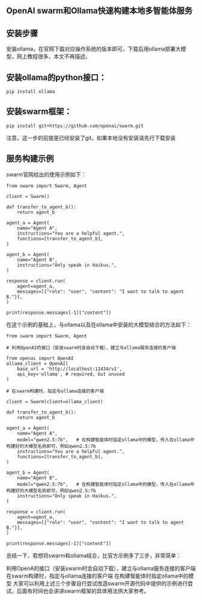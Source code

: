 ## OpenAI swarm和Ollama快速构建本地多智能体服务

## 安装步骤

安装ollama，在官网下载对应操作系统的版本即可，下载后用ollama部署大模型，网上教程很多，本文不再描述。

## 安装ollama的python接口：

```
pip install ollama
```

## 安装swarm框架：

```
pip install git+https://github.com/openai/swarm.git
```

注意，这一步的前提是已经安装了git，如果本地没有安装请先行下载安装

## 服务构建示例

swarm官网给出的使用示例如下：

```
from swarm import Swarm, Agent

client = Swarm()

def transfer_to_agent_b():
    return agent_b

agent_a = Agent(
    name="Agent A",
    instructions="You are a helpful agent.",
    functions=[transfer_to_agent_b],
)

agent_b = Agent(
    name="Agent B",
    instructions="Only speak in Haikus.",
)

response = client.run(
    agent=agent_a,
    messages=[{"role": "user", "content": "I want to talk to agent B."}],
)

print(response.messages[-1]["content"])
```

在这个示例的基础上，与ollama以及在ollama中安装的大模型结合的方法如下：

```
from swarm import Swarm, Agent

# 利用OpenAI的接口（安装swarm时会自动下载），建立与ollama服务连接的客户端

from openai import OpenAI
ollama_client = OpenAI(
    base_url = 'http://localhost:11434/v1',
    api_key='ollama', # required, but unused
)

# 在swarm构建时，指定与ollama连接的客户端

client = Swarm(client=ollama_client)

def transfer_to_agent_b():
    return agent_b

agent_a = Agent(
    name="Agent A",
    model="qwen2.5:7b",   # 在构建智能体时指定ollama中的模型，传入在ollama中构建好的大模型名称即可，例如qwen2.5:7b
    instructions="You are a helpful agent.",
    functions=[transfer_to_agent_b],
)

agent_b = Agent(
    name="Agent B",
    model="qwen2.5:7b",   # 在构建智能体时指定ollama中的模型，传入在ollama中构建好的大模型名称即可，例如qwen2.5:7b
    instructions="Only speak in Haikus.",
)

response = client.run(
    agent=agent_a,
    messages=[{"role": "user", "content": "I want to talk to agent B."}],
)

print(response.messages[-1]["content"])
```

总结一下，若想将swarm和ollama结合，比官方示例多了三步，非常简单：

利用OpenA的接口（安装swarm时会自动下载），建立与ollama服务连接的客户端
在swarm构建时，指定与ollama连接的客户端
在构建智能体时指定ollama中的模型
大家可以利用上述三个步骤自行尝试改造swarm开源代码中提供的示例进行尝试，后面有时间也会讲讲swarm框架的具体用法供大家参考。
